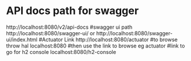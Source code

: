 # API docs path for swagger
http://localhost:8080/v2/api-docs
#swagger ui path
http://localhost:8080/swagger-ui/ or  http://localhost:8080/swagger-ui/index.html
#Actuator Link
http://localhost:8080/actuator
#to browse throw hal 
localhost:8080 
#then use the link to browse eg actuator
#link to go for h2 console
localhost:8080/h2-console
